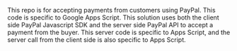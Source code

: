 This repo is for accepting payments from customers using PayPal.
This code is specific to Google Apps Script.
This solution uses both the client side PayPal Javascript SDK and the server side PayPal API to accept a payment from the buyer. 
This server code is specific to Apps Script, and the server call from the client side is also specific to Apps Script.
